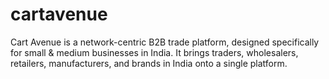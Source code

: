 # cartavenue
Cart Avenue is a network-centric B2B trade platform, designed specifically for small &amp; medium businesses in India. It brings traders, wholesalers, retailers, manufacturers, and brands in India onto a single platform.
